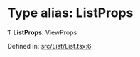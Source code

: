 # Type alias: ListProps

Ƭ **ListProps**: ViewProps

Defined in: [src/List/List.tsx:6](https://github.com/minimal-ui/minimal-ui/blob/main/packages/minimalui/src/List/List.tsx#L6)

